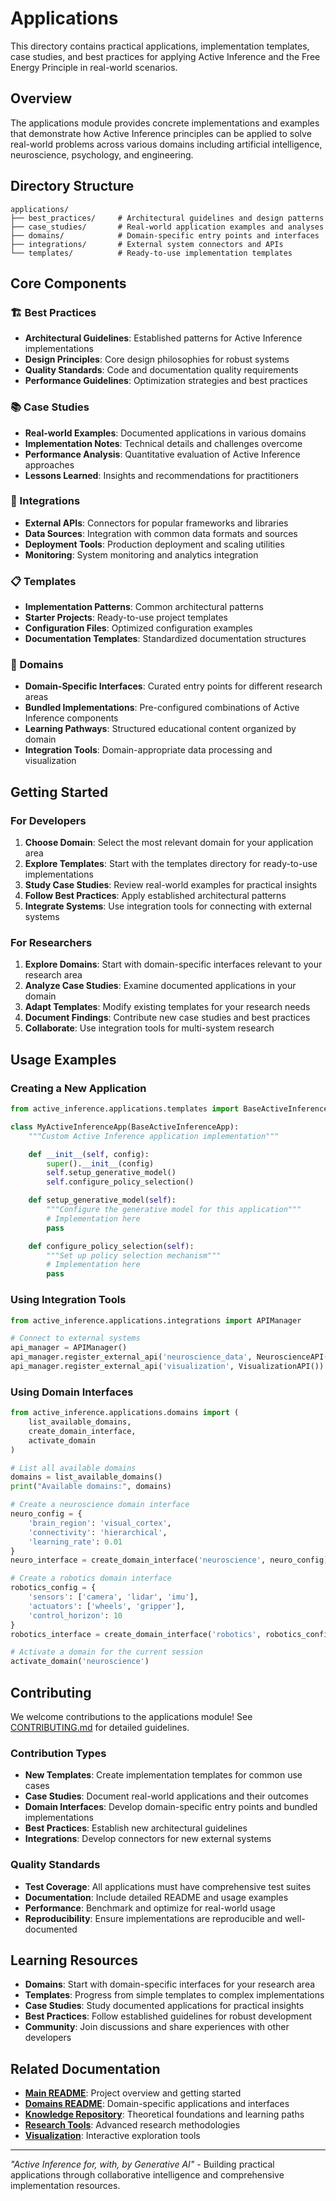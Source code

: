# Applications

This directory contains practical applications, implementation templates, case studies, and best practices for applying Active Inference and the Free Energy Principle in real-world scenarios.

## Overview

The applications module provides concrete implementations and examples that demonstrate how Active Inference principles can be applied to solve real-world problems across various domains including artificial intelligence, neuroscience, psychology, and engineering.

## Directory Structure

```
applications/
├── best_practices/     # Architectural guidelines and design patterns
├── case_studies/       # Real-world application examples and analyses
├── domains/            # Domain-specific entry points and interfaces
├── integrations/       # External system connectors and APIs
└── templates/          # Ready-to-use implementation templates
```

## Core Components

### 🏗️ Best Practices
- **Architectural Guidelines**: Established patterns for Active Inference implementations
- **Design Principles**: Core design philosophies for robust systems
- **Quality Standards**: Code and documentation quality requirements
- **Performance Guidelines**: Optimization strategies and best practices

### 📚 Case Studies
- **Real-world Examples**: Documented applications in various domains
- **Implementation Notes**: Technical details and challenges overcome
- **Performance Analysis**: Quantitative evaluation of Active Inference approaches
- **Lessons Learned**: Insights and recommendations for practitioners

### 🔗 Integrations
- **External APIs**: Connectors for popular frameworks and libraries
- **Data Sources**: Integration with common data formats and sources
- **Deployment Tools**: Production deployment and scaling utilities
- **Monitoring**: System monitoring and analytics integration

### 📋 Templates
- **Implementation Patterns**: Common architectural patterns
- **Starter Projects**: Ready-to-use project templates
- **Configuration Files**: Optimized configuration examples
- **Documentation Templates**: Standardized documentation structures

### 🎯 Domains
- **Domain-Specific Interfaces**: Curated entry points for different research areas
- **Bundled Implementations**: Pre-configured combinations of Active Inference components
- **Learning Pathways**: Structured educational content organized by domain
- **Integration Tools**: Domain-appropriate data processing and visualization

## Getting Started

### For Developers
1. **Choose Domain**: Select the most relevant domain for your application area
2. **Explore Templates**: Start with the templates directory for ready-to-use implementations
3. **Study Case Studies**: Review real-world examples for practical insights
4. **Follow Best Practices**: Apply established architectural patterns
5. **Integrate Systems**: Use integration tools for connecting with external systems

### For Researchers
1. **Explore Domains**: Start with domain-specific interfaces relevant to your research area
2. **Analyze Case Studies**: Examine documented applications in your domain
3. **Adapt Templates**: Modify existing templates for your research needs
4. **Document Findings**: Contribute new case studies and best practices
5. **Collaborate**: Use integration tools for multi-system research

## Usage Examples

### Creating a New Application
```python
from active_inference.applications.templates import BaseActiveInferenceApp

class MyActiveInferenceApp(BaseActiveInferenceApp):
    """Custom Active Inference application implementation"""

    def __init__(self, config):
        super().__init__(config)
        self.setup_generative_model()
        self.configure_policy_selection()

    def setup_generative_model(self):
        """Configure the generative model for this application"""
        # Implementation here
        pass

    def configure_policy_selection(self):
        """Set up policy selection mechanism"""
        # Implementation here
        pass
```

### Using Integration Tools
```python
from active_inference.applications.integrations import APIManager

# Connect to external systems
api_manager = APIManager()
api_manager.register_external_api('neuroscience_data', NeuroscienceAPI())
api_manager.register_external_api('visualization', VisualizationAPI())
```

### Using Domain Interfaces
```python
from active_inference.applications.domains import (
    list_available_domains,
    create_domain_interface,
    activate_domain
)

# List all available domains
domains = list_available_domains()
print("Available domains:", domains)

# Create a neuroscience domain interface
neuro_config = {
    'brain_region': 'visual_cortex',
    'connectivity': 'hierarchical',
    'learning_rate': 0.01
}
neuro_interface = create_domain_interface('neuroscience', neuro_config)

# Create a robotics domain interface
robotics_config = {
    'sensors': ['camera', 'lidar', 'imu'],
    'actuators': ['wheels', 'gripper'],
    'control_horizon': 10
}
robotics_interface = create_domain_interface('robotics', robotics_config)

# Activate a domain for the current session
activate_domain('neuroscience')
```

## Contributing

We welcome contributions to the applications module! See [CONTRIBUTING.md](../../CONTRIBUTING.md) for detailed guidelines.

### Contribution Types
- **New Templates**: Create implementation templates for common use cases
- **Case Studies**: Document real-world applications and their outcomes
- **Domain Interfaces**: Develop domain-specific entry points and bundled implementations
- **Best Practices**: Establish new architectural guidelines
- **Integrations**: Develop connectors for new external systems

### Quality Standards
- **Test Coverage**: All applications must have comprehensive test suites
- **Documentation**: Include detailed README and usage examples
- **Performance**: Benchmark and optimize for real-world usage
- **Reproducibility**: Ensure implementations are reproducible and well-documented

## Learning Resources

- **Domains**: Start with domain-specific interfaces for your research area
- **Templates**: Progress from simple templates to complex implementations
- **Case Studies**: Study documented applications for practical insights
- **Best Practices**: Follow established guidelines for robust development
- **Community**: Join discussions and share experiences with other developers

## Related Documentation

- **[Main README](../../README.md)**: Project overview and getting started
- **[Domains README](./domains/README.md)**: Domain-specific applications and interfaces
- **[Knowledge Repository](../../knowledge/)**: Theoretical foundations and learning paths
- **[Research Tools](../../research/)**: Advanced research methodologies
- **[Visualization](../../visualization/)**: Interactive exploration tools

---

*"Active Inference for, with, by Generative AI"* - Building practical applications through collaborative intelligence and comprehensive implementation resources.
